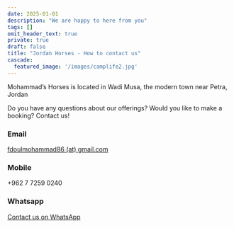 ```yaml
---
date: 2025-01-01
description: "We are happy to here from you"
tags: []
omit_header_text: true
private: true
draft: false
title: "Jordan Horses - How to contact us"
cascade:
  featured_image: '/images/camplife2.jpg'
---
```




Mohammad’s Horses is located in Wadi Musa, the modern town near Petra, Jordan

Do you have any questions about our offerings? Would you like to make a booking? Contact us!

### Email  

[fdoulmohammad86 (at) gmail.com](mailto:fdoulmohammad86@gmail.com?subject=Inquiry%20about%20Petra%20Tours)


### Mobile 

 +962 7 7259 0240


###  Whatsapp

[Contact us on WhatsApp](https://wa.me/962772590240)